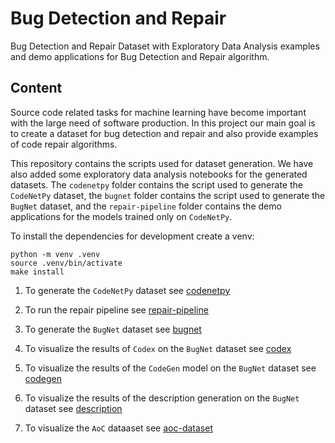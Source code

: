 # Bug Detection and Repair

Bug Detection and Repair Dataset with Exploratory Data Analysis examples and
demo applications for Bug Detection and Repair algorithm.

## Content

Source code related tasks for machine learning have become important with the
large need of software production. In this project our main goal is to create a
dataset for bug detection and repair and also provide examples of code repair
algorithms.

This repository contains the scripts used for dataset generation. We have also
added some exploratory data analysis notebooks for the generated datasets. The
`codenetpy` folder contains the script used to generate the `CodeNetPy`
dataset, the `bugnet` folder contains the script used to generate the `BugNet`
dataset, and the `repair-pipeline` folder contains the demo applications for
the models trained only on `CodeNetPy`.

To install the dependencies for development create a venv:

```console
python -m venv .venv
source .venv/bin/activate
make install
```

1. To generate the `CodeNetPy` dataset see [codenetpy](./codenetpy/)

2. To run the repair pipeline see [repair-pipeline](./repair-pipeline/)

3. To generate the `BugNet` dataset see [bugnet](./bugnet/)

4. To visualize the results of `Codex` on the `BugNet` dataset see [codex](./codex/)

5. To visualize the results of the `CodeGen` model on the `BugNet` dataset see [codegen](./codegen/)

6. To visualize the results of the description generation on the `BugNet` dataset see [description](./description//)

7. To visualize the `AoC` dataaset see [aoc-dataset](./aoc-dataset/)
